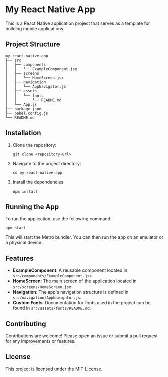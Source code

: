 # My React Native App

This is a React Native application project that serves as a template for building mobile applications. 

## Project Structure

```
my-react-native-app
├── src
│   ├── components
│   │   └── ExampleComponent.jsx
│   ├── screens
│   │   └── HomeScreen.jsx
│   ├── navigation
│   │   └── AppNavigator.js
│   ├── assets
│   │   └── fonts
│   │       └── README.md
│   └── App.js
├── package.json
├── babel.config.js
└── README.md
```

## Installation

1. Clone the repository:
   ```
   git clone <repository-url>
   ```
2. Navigate to the project directory:
   ```
   cd my-react-native-app
   ```
3. Install the dependencies:
   ```
   npm install
   ```

## Running the App

To run the application, use the following command:
```
npm start
```
This will start the Metro bundler. You can then run the app on an emulator or a physical device.

## Features

- **ExampleComponent**: A reusable component located in `src/components/ExampleComponent.jsx`.
- **HomeScreen**: The main screen of the application located in `src/screens/HomeScreen.jsx`.
- **Navigation**: The app's navigation structure is defined in `src/navigation/AppNavigator.js`.
- **Custom Fonts**: Documentation for fonts used in the project can be found in `src/assets/fonts/README.md`.

## Contributing

Contributions are welcome! Please open an issue or submit a pull request for any improvements or features.

## License

This project is licensed under the MIT License.